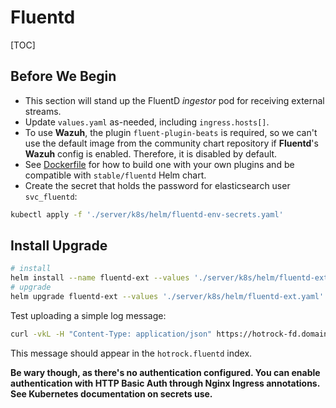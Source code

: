 # Fluentd

[TOC]

## Before We Begin

+ This section will stand up the FluentD *ingestor* pod for receiving external streams.
+ Update `values.yaml` as-needed, including `ingress.hosts[]`. 
+ To use **Wazuh**, the plugin `fluent-plugin-beats` is required, so we can't use the default image from the community chart repository if **Fluentd**'s **Wazuh** config is enabled. Therefore, it is disabled by default.
+ See [Dockerfile](../../server/k8s/fluentd/Dockerfile) for how to build one with your own plugins and be compatible with `stable/fluentd` Helm chart.
+ Create the secret that holds the password for elasticsearch user `svc_fluentd`:

```bash
kubectl apply -f './server/k8s/helm/fluentd-env-secrets.yaml'
```

## Install Upgrade

```bash
# install
helm install --name fluentd-ext --values './server/k8s/helm/fluentd-ext.yaml' stable/fluentd --version 1.10.0
# upgrade
helm upgrade fluentd-ext --values './server/k8s/helm/fluentd-ext.yaml' stable/fluentd --version 1.10.0
```

Test uploading a simple log message:

```bash
curl -vkL -H "Content-Type: application/json" https://hotrock-fd.domain.tld/hotrock.fluentd --data '[{"hello":"world"}]'
```

This message should appear in the `hotrock.fluentd` index.

**Be wary though, as there's no authentication configured. You can enable authentication with HTTP Basic Auth through Nginx Ingress annotations.  See Kubernetes documentation on secrets use.**

